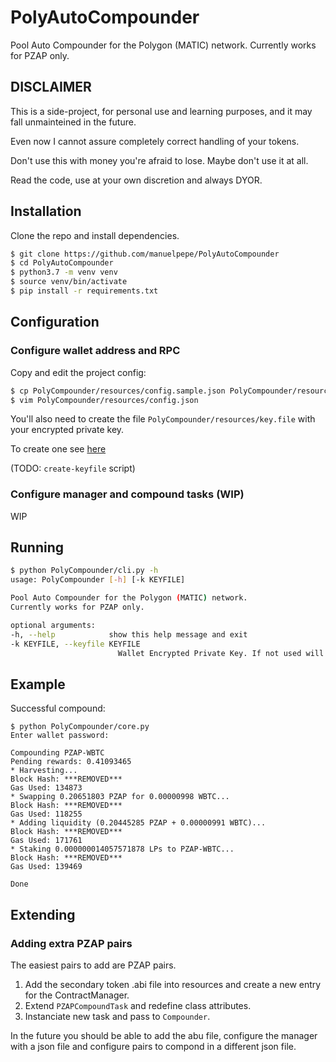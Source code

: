# PolyAutoCompounder

Pool Auto Compounder for the Polygon (MATIC) network.
Currently works for PZAP only.

## DISCLAIMER

This is a side-project, for personal use and learning purposes, and it may fall unmainteined in the future.

Even now I cannot assure completely correct handling of your tokens.

Don't use this with money you're afraid to lose. Maybe don't use it at all.

Read the code, use at your own discretion and always DYOR.

## Installation

Clone the repo and install dependencies.

```bash
$ git clone https://github.com/manuelpepe/PolyAutoCompounder
$ cd PolyAutoCompounder
$ python3.7 -m venv venv
$ source venv/bin/activate
$ pip install -r requirements.txt
```

## Configuration

### Configure wallet address and RPC 

Copy and edit the project config:

```bash
$ cp PolyCompounder/resources/config.sample.json PolyCompounder/resources/config.json
$ vim PolyCompounder/resources/config.json
```

You'll also need to create the file `PolyCompounder/resources/key.file` with your encrypted private key.

To create one see [here](https://web3py.readthedocs.io/en/stable/troubleshooting.html#how-do-i-use-my-metamask-accounts-from-web3-py)

(TODO: `create-keyfile` script)


### Configure manager and compound tasks (WIP)

WIP

## Running


```bash
$ python PolyCompounder/cli.py -h
usage: PolyCompounder [-h] [-k KEYFILE]

Pool Auto Compounder for the Polygon (MATIC) network.
Currently works for PZAP only.

optional arguments:
-h, --help            show this help message and exit
-k KEYFILE, --keyfile KEYFILE
						Wallet Encrypted Private Key. If not used will load from resources/key.file as default.
```

## Example

Successful compound: 

```
$ python PolyCompounder/core.py 
Enter wallet password: 

Compounding PZAP-WBTC
Pending rewards: 0.41093465
* Harvesting...
Block Hash: ***REMOVED***
Gas Used: 134873
* Swapping 0.20651803 PZAP for 0.00000998 WBTC...
Block Hash: ***REMOVED***
Gas Used: 118255
* Adding liquidity (0.20445285 PZAP + 0.00000991 WBTC)...
Block Hash: ***REMOVED***
Gas Used: 171761
* Staking 0.000000014057571878 LPs to PZAP-WBTC...
Block Hash: ***REMOVED***
Gas Used: 139469

Done
```

## Extending

### Adding extra PZAP pairs

The easiest pairs to add are PZAP pairs.

1. Add the secondary token .abi file into resources and create a new entry for the ContractManager.
2. Extend `PZAPCompoundTask` and redefine class attributes.
3. Instanciate new task and pass to `Compounder`. 

In the future you should be able to add the abu file, configure the manager with a json file
and configure pairs to compond in a different json file. 

